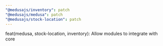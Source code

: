 ```yaml
---
"@medusajs/inventory": patch
"@medusajs/medusa": patch
"@medusajs/stock-location": patch
---
```


feat(medusa, stock-location, inventory): Allow modules to integrate with core
